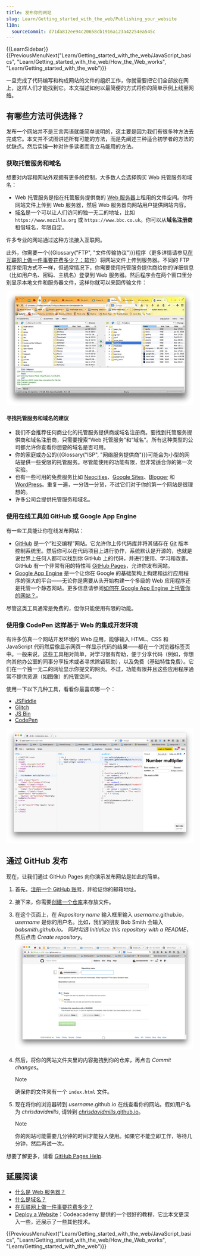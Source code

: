 ```yaml
---
title: 发布你的网站
slug: Learn/Getting_started_with_the_web/Publishing_your_website
l10n:
  sourceCommit: d71da812ee94c20658cb1916a123a42254ea545c
---
```


{{LearnSidebar}}{{PreviousMenuNext("Learn/Getting_started_with_the_web/JavaScript_basics", "Learn/Getting_started_with_the_web/How_the_Web_works", "Learn/Getting_started_with_the_web")}}

一旦完成了代码编写和构成网站的文件的组织工作，你就需要把它们全部放在网上，这样人们才能找到它。本文描述如何以最简便的方式将你的简单示例上线至网络。

## 有哪些方法可供选择？

发布一个网站并不是三言两语就能简单说明的，这主要是因为我们有很多种方法去完成它。本文并不试图讲述所有可能的方法，而是先阐述三种适合初学者的方法的优缺点。然后实操一种对许多读者而言立马能用的方法。

### 获取托管服务和域名

想要对内容和网站外观拥有更多的控制，大多数人会选择购买 Web 托管服务和域名：

- Web 托管服务是指在托管服务提供商的 [Web 服务器](/zh-CN/docs/Learn/Common_questions/Web_mechanics/What_is_a_web_server)上租用的文件空间。你将网站文件上传到 Web 服务器，然后 Web 服务器向网站用户提供网站内容。
- [域名](/zh-CN/docs/Learn/Common_questions/Web_mechanics/What_is_a_domain_name)是一个可以让人们访问的独一无二的地址，比如 `https://www.mozilla.org` 或 `https://www.bbc.co.uk`。你可以从**域名注册商**租借域名，年限自定。

许多专业的网站通过这种方法接入互联网。

此外，你需要一个{{Glossary("FTP", "文件传输协议")}}程序（更多详情请参见[在互联网上做一件事要花费多少？：软件](/zh-CN/docs/Learn/Common_questions/Tools_and_setup/How_much_does_it_cost#软件)）将网站文件上传到服务器。不同的 FTP 程序使用方式不一样，但通常情况下，你需要使用托管服务提供商给你的详细信息（比如用户名、密码、主机名）登录到 Web 服务器。然后程序会在两个窗口里分别显示本地文件和服务器文件，这样你就可以来回传输文件：

![显示网站全部的文件和文件夹并上传至服务器的 FTP 客户端](ftp.jpg)

#### 寻找托管服务和域名的建议

- 我们不会推荐任何商业化的托管服务提供商或域名注册商。要找到托管服务提供商和域名注册商，只需要搜索“Web 托管服务”和“域名”。所有这种类型的公司都允许你查看你想要的域名是否可用。
- 你的家庭或办公的{{Glossary("ISP", "网络服务提供商")}}可能会为小型的网站提供一些受限的托管服务。尽管能使用的功能有限，但非常适合你的第一次实验。
- 也有一些可用的免费服务比如 [Neocities](https://neocities.org/)、[Google Sites](https://sites.google.com/)、[Blogger](https://www.blogger.com) 和 [WordPress](https://wordpress.com/)。重复一遍，一分钱一分货，不过它们对于你的第一个网站是很理想的。
- 许多公司会提供托管服务和域名。

### 使用在线工具如 GitHub 或 Google App Engine

有一些工具能让你在线发布网站：

- [GitHub](https://github.com/) 是一个“社交编程”网站。它允许你上传代码库并将其储存在 [Git](https://git-scm.com/) 版本控制系统里。然后你可以在代码项目上进行协作，系统默认是开源的，也就是说世界上任何人都可以找到你 GitHub 上的代码，并进行使用、学习和改善。GitHub 有一个非常有用的特性叫 [GitHub Pages](https://pages.github.com/)，允许你发布网站。
- [Google App Engine](https://cloud.google.com/appengine/) 是一个让你在 Google 的基础架构上构建和运行应用程序的强大的平台——无论你是需要从头开始构建一个多级的 Web 应用程序还是托管一个静态网站。更多信息请参阅[如何在 Google App Engine 上托管你的网站？](/zh-CN/docs/Learn/Common_questions/Tools_and_setup/How_do_you_host_your_website_on_Google_App_Engine)。

尽管这类工具通常是免费的，但你只能使用有限的功能。

### 使用像 CodePen 这样基于 Web 的集成开发环境

有许多仿真一个网站开发环境的 Web 应用，能够输入 HTML、CSS 和 JavaScript 代码然后像显示网页一样显示代码的结果——都在一个浏览器标签页中。一般来说，这些工具相对简单，对学习很有帮助，便于分享代码（例如，你想向其他办公室的同事分享技术或者寻求除错帮助），以及免费（基础特性免费）。它们在一个独一无二的网址显示你提交的网页。不过，功能有限并且这些应用程序通常不提供资源（如图像）的托管空间。

使用一下以下几种工具，看看你最喜欢哪一个：

- [JSFiddle](https://jsfiddle.net/)
- [Glitch](https://glitch.com/)
- [JS Bin](https://jsbin.com/)
- [CodePen](https://codepen.io/)

![基于 Web 的集成开发环境 JS Bin 的截图](jsbin-screen.png)

## 通过 GitHub 发布

现在，让我们通过 GitHub Pages 向你演示发布网站是如此的简单。

1. 首先，[注册一个 GitHub 账号](https://github.com/)，并验证你的邮箱地址。
2. 接下来，你需要[创建一个仓库](https://github.com/new)来存放文件。
3. 在这个页面上，在 _Repository name_ 输入框里输入 _username_.github.io，_username_ 是你的用户名。比如，我们的朋友 Bob Smith 会输入 _bobsmith.github.io。
   同时勾选_ _Initialize this repository with a README_，然后点击 _Create repository_。![一个 GitHub 仓库页的示例](github-create-repo.png)
4. 然后，将你的网站文件夹里的内容拖拽到你的仓库，再点击 _Commit changes_。

   > [!NOTE]
   > 确保你的文件夹有一个 `index.html` 文件。

5. 现在将你的浏览器转到 _username_.github.io 在线查看你的网站。假如用户名为 _chrisdavidmills_, 请转到 [_chrisdavidmills_.github.io](https://chrisdavidmills.github.io/)。

   > [!NOTE]
   > 你的网站可能需要几分钟的时间才能投入使用。如果它不能立即工作，等待几分钟，然后再试一次。

想要了解更多，请看 [GitHub Pages Help](https://docs.github.com/en/pages/getting-started-with-github-pages).

## 延展阅读

- [什么是 Web 服务器？](/zh-CN/docs/Learn/Common_questions/Web_mechanics/What_is_a_web_server)
- [什么是域名？](/zh-CN/docs/Learn/Common_questions/Web_mechanics/What_is_a_domain_name)
- [在互联网上做一件事要花费多少？](/zh-CN/docs/Learn/Common_questions/Tools_and_setup/How_much_does_it_cost)
- [Deploy a Website](https://www.codecademy.com/learn/deploy-a-website)：Codeacademy 提供的一个很好的教程，它比本文更深入一些，还展示了一些其他技术。

{{PreviousMenuNext("Learn/Getting_started_with_the_web/JavaScript_basics", "Learn/Getting_started_with_the_web/How_the_Web_works", "Learn/Getting_started_with_the_web")}}
